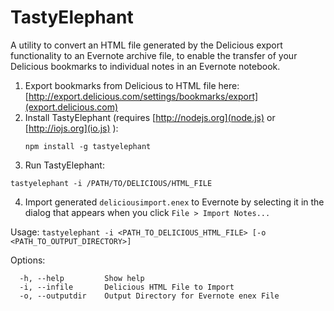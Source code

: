 TastyElephant
=============

A utility to convert an HTML file generated by the Delicious export
functionality to an Evernote archive file, to enable the transfer of
your Delicious bookmarks to individual notes in an Evernote notebook.

1. Export bookmarks from Delicious to HTML file here:
   [http://export.delicious.com/settings/bookmarks/export](export.delicious.com)
2. Install TastyElephant (requires [http://nodejs.org](node.js) or
   [http://iojs.org](io.js) ):
   ```
   npm install -g tastyelephant
   ```
3. Run TastyElephant:
  ```
  tastyelephant -i /PATH/TO/DELICIOUS/HTML_FILE
  ```
4. Import generated `deliciousimport.enex` to Evernote by selecting it in the
   dialog that appears when you click `File > Import Notes...`

Usage: `tastyelephant -i <PATH_TO_DELICIOUS_HTML_FILE> [-o <PATH_TO_OUTPUT_DIRECTORY>]`

Options:                      
```
  -h, --help         Show help
  -i, --infile       Delicious HTML File to Import
  -o, --outputdir    Output Directory for Evernote enex File
```
